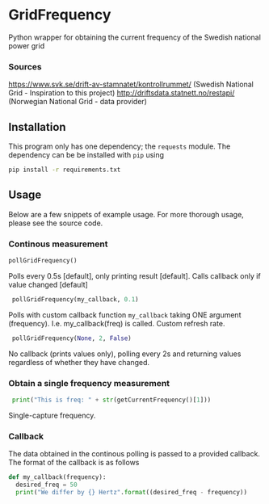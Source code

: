 # GridFrequency
Python wrapper for obtaining the current frequency of the Swedish national power grid

### Sources
https://www.svk.se/drift-av-stamnatet/kontrollrummet/ (Swedish National Grid - Inspiration to this project)
http://driftsdata.statnett.no/restapi/ (Norwegian National Grid - data provider)



## Installation
This program only has one dependency; the ```requests``` module. The dependency can be be installed with ```pip``` using
```bash
pip install -r requirements.txt
```
## Usage
Below are a few snippets of example usage. For more thorough usage, please see the source code. 

### Continous measurement
```python
pollGridFrequency()
```
Polls every 0.5s [default], only printing result [default]. Calls callback only if value changed [default]

```python
 pollGridFrequency(my_callback, 0.1)
```
Polls with custom callback function `my_callback` taking ONE argument (frequency). I.e. my_callback(freq) is called. Custom refresh rate.
```python
 pollGridFrequency(None, 2, False)
```
No callback (prints values only), polling every 2s and returning values regardless of whether they have changed.

### Obtain a single frequency measurement
```python
 print("This is freq: " + str(getCurrentFrequency()[1]))
```
Single-capture frequency.

### Callback
The data obtained in the continous polling is passed to a provided callback. The format of the callback is as follows
```python
def my_callback(frequency):
  desired_freq = 50
  print("We differ by {} Hertz".format((desired_freq - frequency))
```
